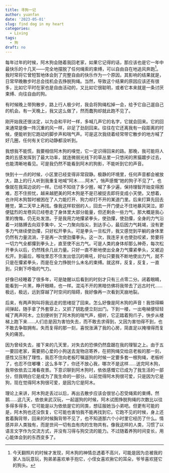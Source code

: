 ```yaml
---
title: 寻狗一记
author: yuanfan
date: '2023-05-01'
slug: find dog in my heart
categories:
  - Living
tags:
  - 狗
draft: no
---
```


<!--more-->

每年过年的时候，阿木狗会随着我回老家，如果它记得的话，那应该也是它一年中最快乐的十几天——完全地摆脱了任何绳索的束缚，可以自由自在地追风奔跑[^1]。我时常将它曾短暂地体会到了完整自由的快乐作为一个原因，其影响的结果就是，日常早晚散步时总会找机会去挣脱狗绳。当然，导致这个结果的原因应该还有很多，比如它平时在家也是自由活动的，又比如它很聪明，或者它本来就是一条讨厌束缚、向往自由的狗。

有时候晚上带狗散步，路上行人极少时，我会将狗绳松掉一会，给予它自己遛自己的机会。有一天晚上，我又这么做了，然而蠢狗却就此跑不见了。

刚开始我还很淡定，以为会和平时一样，多喊几声它的名字，它就会回来。它的回来通常是像一阵沉重的风一样，卯足了劲刮回来。往往在它还离我有一段距离的时候，便能听到它跑动的脚步声和喘气声。可是这次我绕着经常带它散步的地方喊了好几圈，任何有关它的动静都没听到。

我想我不能慌，我要相信阿木狗的嗅觉，它一定识得回来的路。那晚，我可能将人类的五感发挥到了最大功率，就连微弱光线下的草丛里一只悠闲的黑猫踱步过去，也能清晰地看见。可是我仍然不能看到阿木的狗影，不能听到它的声音。

快到十一点的时候，小区里已经变得非常寂静。极静的环境里，任何声音都会被放大，路上的行人听到我重复地喊“阿木……阿木”，悄声感慨“她的狗子不见了”，也像就在我耳边说的一样。已经不知绕了多少圈，喊了多少遍，保持理智开始变得困难，忍不住担忧，越来越肥美的阿木狗是不是已被捉去即将变成小天使。又想着，也许阿木狗暂时被困在了人力能打开、狗力却打不开的某道门里。后来打算先回去睡觉，第二天早上再找。像我这样软弱的人，回去一开门便止不住地暴风哭泣。即便猛烈的龙卷风已经卷走了身体里大部分能量，但还剩余一些力气，那大概是我心里的愧悔，仍无处发泄。于是我用力地攥紧拳头，使劲攥，使劲攥，全身的力气沿着一对胳膊去向双手集中，又一力聚向指尖，到达手心，最后因力气耗竭，没有更多力气继续使劲攥，只好松开拳头。可是拳头一旦松开，我又感觉到平躺的身体里仍然有力量流淌，于是再一次使劲攥拳头。这一次，我连牙关也使劲咬紧，势要将一切力气全都攥到拳头上，直至使不出力气。可是人类的身体却那么神奇，每次松开拳头以后，仍然残余几丝力量。只好一直不断地使出全身力气攥紧拳头，又被迫松开。到最后，喉咙里忍不住发出低沉的嘶吼，好似只要我不断地使出力气，就不只是在攥紧拳头，而是在全力挣脱什么未名的束缚。就这样，反复，反复，一直到，只剩下呼吸的气力。

好像已经睡着了很多年，可是陡醒以后看到的时刻才只有三点零二分。闭着眼睛，能看到一片黑，睁开眼睛，也一样。混沌不开的黑暗仿佛将我带去了远古时代……极远，极远，远到穿越了时空间的阻碍，我好像再一次看到天崩地裂。

后来，有两声狗叫将我远走的思绪捉了回来。怎么好像是阿木狗的声音！我惊得瞬间弹起，随手拿了外套穿上，又抓了钥匙便立刻出门。下到一楼，一出电梯便轻轻喊了两声阿木，立刻便听到了阿木狗的喘气声，细听，它正踏着狗爪子，快步从楼梯上跑下来……人们总是因为害怕失去，而不敢去求得到，又因为害怕得不到，也不敢去争取拥有。失而复得的那一刻，喜悦涨满了我的心房，简直足以掩埋得而复失的痛苦。

因为曾经失去，接下来的几天里，对失去的恐惧仍然盘踞在我的理智之上。由于五一要回老家，需要把心爱的小狗送去宠物店寄养，在把狗绳交给店老板的那一刻，感性又压制了理性，我忍不住向老板叮嘱遛狗的时候一定要多套一根狗绳，老板听了，也忍不住嘟囔：这么多年了，你还不放心我，哪次不是这样……送完阿木狗，我带依依去江滩看夜景。下意识聊到阿木狗时，依依感慨它已成为了我生活的一部分，但我明白它是成为了我生命的一部分。以前觉得阿木狗很可爱，只是因为它是狗，现在觉得阿木狗很可爱，是因为它是阿木。

理论上来讲，阿木狗走丢过以后，再出去散步应该会很甘心忍受绳索的束缚。然鹅……这几天，依依来武汉玩，一起遛狗的时候，阿木试图挣脱狗绳的次数比以往多得多得多，它可能是以为依依是它的同类，想征服她当小弟吧。但更有可能的是，阿木狗也还没恢复，它可能也害怕我不能再找到它。它跑不见的时候，身上还套着胸背带，回来的时候胸背带不见了，也不知道那六个小时里它经历了什么。情感并非人类独有，而是世间一切有血有肉的生物共有。像我这样的人类，习惯了以语言文字作为交流方式，并没有习得与狗交流的能力。不过随着养狗时间变长，用心能体会到的东西变多了。

[^1]:今天翻照片的时候才发现，阿木狗的神情总透着不高兴，可能是因为总被我的家人当玩意玩，狗弟弟喜欢单手抱它，小侄女喜欢揪它的耳朵，爷爷喜欢搓它的狗头。